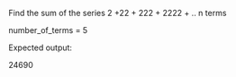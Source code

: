 Find the sum of the series 2 +22 + 222 + 2222 + .. n terms

number_of_terms = 5

Expected output:

24690